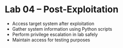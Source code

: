 # Lab 04 – Post-Exploitation

- Access target system after exploitation
- Gather system information using Python scripts
- Perform privilege escalation in lab safely
- Maintain access for testing purposes
